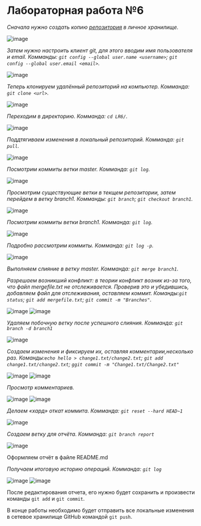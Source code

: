 # Лабораторная работа №6
*Сначала нужно создать копию [репозитория](https://github.com/Kurtyanik/LR6/) в личное хранилище.*

![image](https://github.com/4018KChepurnovaSS/LR6/blob/master/screens/1%20%D1%81%D0%BA%D1%80%D0%B8%D0%BD%202%20%D0%BB%D0%B0%D0%B1%D0%B0.png)

*Затем нужно настроить клиент git, для этого вводим имя пользователя и email. Комманды: `git config --global user.name <username>`; `git config --global user.email <email>`.*

![image](https://github.com/4018KChepurnovaSS/LR6/blob/master/screens/%D0%BD%D0%B0%D1%81%D1%82%D1%80%D0%BE%D0%B9%D0%BA%D0%B0%20%D0%BA%D0%BB%D0%B8%D0%B5%D0%BD%D1%82%D0%B0%20git.png)

*Теперь клонируем удалённый репозиторий на компьютер. Комманда: `git clone <url>`.*

![image](https://github.com/4018KChepurnovaSS/LR6/blob/master/screens/%D0%BA%D0%BB%D0%BE%D0%BD%D0%B8%D1%80%D0%BE%D0%B2%D0%B0%D0%BD%D0%B8%D0%B5%20%D1%83%D0%B4%D0%B0%D0%BB%D0%B5%D0%BD%D0%BD%D0%BE%D0%B3%D0%BE%20%D1%80%D0%B5%D0%BF%D0%BE%D0%B7%D0%B8%D1%82%D0%BE%D1%80%D0%B8%D1%8F.png)

*Переходим в директорию. Комманда: `cd LR6/`.*

![image](https://github.com/4018KChepurnovaSS/LR6/blob/master/screens/%D0%BF%D0%B5%D1%80%D0%B5%D1%85%D0%BE%D0%B4%20%D0%B2%20%D0%B4%D0%B8%D1%80%D0%B5%D0%BA%D1%82%D0%BE%D1%80%D0%B8%D1%8E%20cd.png)

*Поддтягиваем изменения в локальный репозиторий. Комманда: `git pull`.*

![image](https://github.com/4018KChepurnovaSS/LR6/blob/master/screens/pull.png)

*Посмотрим коммиты ветки master. Комманда: `git log`.*

![image](https://github.com/4018KChepurnovaSS/LR6/blob/master/screens/git%20log.png)

*Просмотрим существующие ветки в текщем репозитории, затем перейдем в ветку branch1. Комманды: `git branch`; `git checkout branch1`.*

![image](https://github.com/4018KChepurnovaSS/LR6/blob/master/screens/git%20Branch.png)

*Посмотрим коммиты ветки branch1. Комманда: `git log`.*

![image](https://github.com/4018KChepurnovaSS/LR6/blob/master/screens/Branch%20git%20log.png)

*Подробно рассмотрим коммиты. Комманда: `git log -p`.*

![image](https://github.com/4018KChepurnovaSS/LR6/blob/master/screens/log%20-p.png)

*Выполняем слияние в ветку master. Комманда: `git merge branch1`.*

*Разрешаем возникший конфликт: в теории конфликт возник из-за того, что файл mergefile.txt не отслеживается. Проверив это и убедившись, добавляем файл для отслеживания, оставляем коммит. Команды:`git status`; `git add mergefile.txt`; `git commit -m "Branches"`.*

![image](https://github.com/4018KChepurnovaSS/LR6/blob/master/screens/2021-11-18%20(11).png)
![image](https://github.com/4018KChepurnovaSS/LR6/blob/master/screens/2021-11-18%20(12).png)

*Удаляем побочную ветку после успешного слияния. Комманда: `git branch -d branch1`*

![image](https://github.com/4018KChepurnovaSS/LR6/blob/master/screens/2021-11-18%20(13).png)

*Создаем изменения и фиксируем их, оставляя комментарии,несколько раз. Команды:`echo hello > change1.txt/change2.txt`; `git add change1.txt/change2.txt`; `ggit commit -m "Change1.txt/Change2.txt"`*

![image](https://github.com/4018KChepurnovaSS/LR6/blob/master/screens/2021-11-18%20(16).png)
![image](https://github.com/4018KChepurnovaSS/LR6/blob/master/screens/2021-11-18%20(15).png)

*Просмотр комментариев.*

![image](https://github.com/4018KChepurnovaSS/LR6/blob/master/screens/2021-11-18%20(17).png)
![image](https://github.com/4018KChepurnovaSS/LR6/blob/master/screens/2021-11-18%20(18).png)

*Делаем «хард» откат коммита. Комманда: `git reset --hard HEAD~1`*

![image](https://github.com/4018KSigachevaDN/LR6/blob/master/images/17.png)

*Создаем ветку для отчёта. Комманда: `git branch report`*

![image](https://github.com/4018KSigachevaDN/LR6/blob/master/images/18.png)

Оформляем отчёт в файле README.md 

*Получаем итоговую историю операций.  Комманда: `git log`*

![image](https://github.com/4018KSigachevaDN/LR6/blob/master/images/19.png)
![image](https://github.com/4018KSigachevaDN/LR6/blob/master/images/20.png)

После редактирования отчета, его нужно будет сохранить и произвести команды `git add` и `git commit`.

В конце работы необходимо будет отправить все локальные изменения в сетевое хранилище GitHub командой `git push`.
